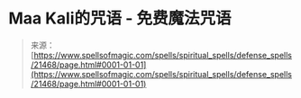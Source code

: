 <!--yml

category: 未分类

date: 2024-06-12 19:04:58

-->

# Maa Kali的咒语 - 免费魔法咒语

> 来源：[https://www.spellsofmagic.com/spells/spiritual_spells/defense_spells/21468/page.html#0001-01-01](https://www.spellsofmagic.com/spells/spiritual_spells/defense_spells/21468/page.html#0001-01-01)
